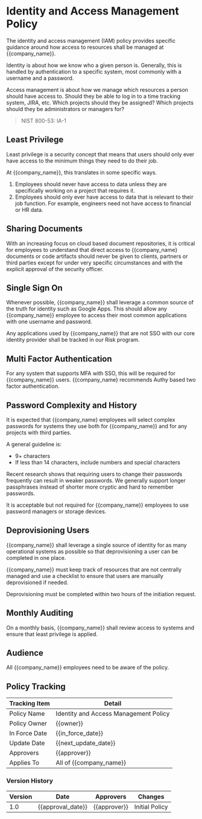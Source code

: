 # Identity and Access Management Policy

The identity and access management (IAM) policy provides specific guidance around how access to resources shall be managed at {{company_name}}.

Identity is about how we know who a given person is.  Generally, this is handled by authentication to a specific system, most commonly with a username and a password.

Access management is about how we manage which resources a person should have access to.  Should they be able to log in to a time tracking system, JIRA, etc.  Which projects should they be assigned?  Which projects should they be administrators or managers for?

> NIST 800-53: IA-1


## Least Privilege

Least privilege is a security concept that means that users should only ever have access to the minimum things they need to do their job.

At {{company_name}}, this translates in some specific ways.

1. Employees should never have access to data unless they are specifically working on a project that requires it.
1. Employees should only ever have access to data that is relevant to their job function.  For example, engineers need not have access to financial or HR data.

## Sharing Documents

With an increasing focus on cloud based document repositories, it is critical for employees to understand that direct access to {{company_name} documents or code artifacts should never be given to clients, partners or third parties except for under very specific circumstances and with the explicit approval of the security officer.

## Single Sign On

Whenever possible, {{company_name}} shall leverage a common source of the truth for identity such as Google Apps.  This should allow any {{company_name}} employee to access their most common applications with one username and password.

Any applications used by {{company_name}} that are not SSO with our core identity provider shall be tracked in our Risk program.

## Multi Factor Authentication

For any system that supports MFA with SSO, this will be required for {{company_name}} users.  {{company_name} recommends Authy based two factor authentication.

## Password Complexity and History

It is expected that {{company_name} employees will select complex passwords for systems they use both for {{company_name}} and for any projects with third parties.

A general guideline is:

* 9+ characters
* If less than 14 characters, include numbers and special characters

Recent research shows that requiring users to change their passwords frequently can result in weaker passwords.  We generally support longer passphrases instead of shorter more cryptic and hard to remember passwords.

It is acceptable but not required for {{company_name}} employees to use password managers or storage devices.

## Deprovisioning Users

{{company_name}} shall leverage a single source of identity for as many operational systems as possible so that deprovisioning a user can be completed in one place.

{{company_name}} must keep track of resources that are not centrally managed and use a checklist to ensure that users are manually deprovisioned if needed.

Deprovisioning must be completed within two hours of the initiation request.

## Monthly Auditing

On a monthly basis, {{company_name}} shall review access to systems and ensure that least privilege is applied.

## Audience

All {{company_name}} employees need to be aware of the policy.

## Policy Tracking

| Tracking Item   | Detail |
|-----------------|--------|
| Policy Name     | Identity and Access Management Policy |
| Policy Owner    | {{owner}}  |
| In Force Date   | {{in_force_date}} |
| Update Date     | {{next_update_date}} |
| Approvers       | {{approver}} |
| Applies To      | All of {{company_name}} |

### Version History 

| Version | Date | Approvers | Changes |
|--|--|--|--|
| 1.0 | {{approval_date}} | {{approver}} | Initial Policy |